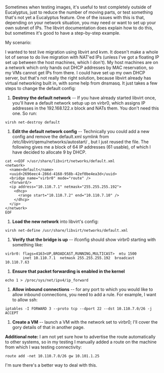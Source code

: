 Sometimes when testing images, it's useful to test completely outside of Eucalyptus, just to reduce the number of moving parts, or test something that's not yet a Eucalyptus feature.  One of the issues with this is that, depending on your network situation, you may need or want to set up your own subnet of IPs.  The libvirt documentation does explain how to do this, but sometimes it's good to have a step-by-step example.

My scenario:

I wanted to test live migration using libvirt and kvm.  It doesn't make a whole lot of sense to do live migration with NAT'ed IPs (unless I've got a floating IP set up between the host machines, which I don't).
My host machines are on a network which only hands out DHCP addresses by MAC reservation, so my VMs cannot get IPs from there.  I could have set up my own DHCP server, but that's not really the right solution, because libvirt already has virtual networking built in, with some help from dnsmasq.  It just takes a few steps to change the default config:

1. **Destroy the default network** -- If you have already started libvirt once, you'll have a default network setup up on virbr0, which assigns IP addresses in the 192.168.122.x block and NATs them.  You don't need this one.  So run:
```
virsh net-destroy default
```
1. **Edit the default network config** -- Technically you could add a new config and remove the default.xml symlink from /etc/libvirt/qemu/networks/autostart/ , but I just reused the file.  The following gives me a block of 64 IP addresses (61 usable), of which I have decided to allocate 9 by DHCP.
```
cat <<EOF >/usr/share/libvirt/networks/default.xml
<network>
  <name>default</name>
  <uuid>2696eec4-286d-4168-958b-42ef0be4ea3d</uuid>
  <bridge name="virbr0" mode="route" />
  <forward/>
  <ip address="10.110.7.1" netmask="255.255.255.192">
    <dhcp>
      <range start="10.110.7.2" end="10.110.7.10" />
    </dhcp>
  </ip>
</network>
EOF
```
1. **Load the new network** into libvirt's config:
```
virsh net-define /usr/share/libvirt/networks/default.xml
```
1. **Verify that the bridge is up** -- ifconfig should show virbr0 starting with something like:
```
virbr0: flags=4163<UP,BROADCAST,RUNNING,MULTICAST>  mtu 1500
        inet 10.110.7.1  netmask 255.255.255.192  broadcast 10.110.7.63
```
1. **Ensure that packet forwarding is enabled in the kernel**
```
echo 1 > /proc/sys/net/ipv4/ip_forward
```
1. **Allow inbound connections** -- for any port to which you would like to allow inbound connections, you need to add a rule.  For example, I want to allow ssh:
```
iptables -I FORWARD 3 --proto tcp --dport 22 --dst 10.110.7.0/26 -j ACCEPT
```
1. **Create a VM** -- launch a VM with the network set to virbr0; I'll cover the gory details of that in another page.

**Additional note:** I am not yet sure how to advertise the route automatically to other systems, so in my testing I manually added a route on the machine from which I was testing connectivity:
```
route add -net 10.110.7.0/26 gw 10.101.1.25
```
I'm sure there's a better way to deal with this.